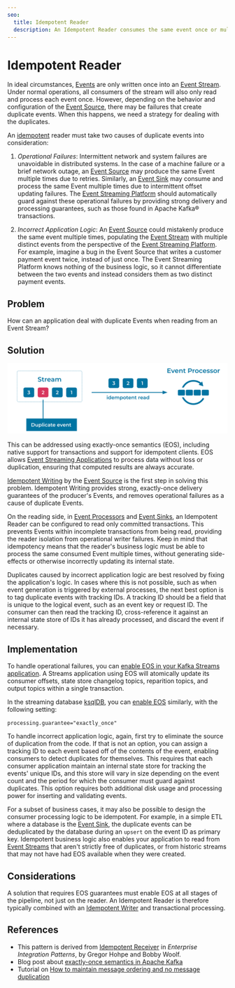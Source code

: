 ```yaml
---
seo:
  title: Idempotent Reader
  description: An Idempotent Reader consumes the same event once or multiple times, with the same effect.
---
```


# Idempotent Reader

In ideal circumstances, [Events](../event/event.md) are only written once into an [Event Stream](../event-stream/event-stream.md). Under normal operations, all consumers of the stream will also only read and process each event once. However, depending on the behavior and configuration of the [Event Source](../event-source/event-source.md), there may be failures that create duplicate events. When this happens, we need a strategy for dealing with the duplicates.

An [idempotent](https://en.wikipedia.org/wiki/Idempotence) reader must take two causes of duplicate events into consideration:

1. *Operational Failures*: Intermittent network and system failures are unavoidable in distributed systems. In the case of a machine failure or a brief network outage, an [Event Source](../event-source/event-source.md) may produce the same Event multiple times due to retries. Similarly, an [Event Sink](../event-sink/event-sink.md) may consume and process the same Event multiple times due to intermittent offset updating failures. The [Event Streaming Platform](../event-stream/event-streaming-platform.md) should automatically guard against these operational failures by providing strong delivery and processing guarantees, such as those found in Apache Kafka® transactions.

2. *Incorrect Application Logic*: An [Event Source](../event-source/event-source.md) could mistakenly produce the same event multiple times, populating the [Event Stream](../event-stream/event-stream.md) with multiple distinct events from the perspective of the [Event Streaming Platform](../event-stream/event-streaming-platform.md). For example, imagine a bug in the Event Source that writes a customer payment event twice, instead of just once. The Event Streaming Platform knows nothing of the business logic, so it cannot differentiate between the two events and instead considers them as two distinct payment events.

## Problem
How can an application deal with duplicate Events when reading from an Event Stream?

## Solution
![idempotent-reader](../img/idempotent-reader.svg)

This can be addressed using exactly-once semantics (EOS), including native support for transactions and support for idempotent clients.
EOS allows [Event Streaming Applications](../event-processing/event-processing-application.md) to process data without loss or duplication, ensuring that computed results are always accurate. 

[Idempotent Writing](idempotent-writer.md) by the [Event Source](../event-source/event-source.md) is the first step in solving this problem. Idempotent Writing provides strong, exactly-once delivery guarantees of the producer's Events, and removes operational failures as a cause of duplicate Events.

On the reading side, in [Event Processors](../event-processing/event-processor.md) and [Event Sinks](../event-sink/event-sink.md), an Idempotent Reader can be configured to read only committed transactions. This prevents Events within incomplete transactions from being read, providing the reader isolation from operational writer failures. Keep in mind that idempotency means that the reader's business logic must be able to process the same consumed Event multiple times, without generating side-effects or otherwise incorrectly updating its internal state. 

Duplicates caused by incorrect application logic are best resolved by fixing the application's logic. In cases where this is not possible, such as when event generation is triggered by external processes, the next best option is to tag duplicate events with tracking IDs. A tracking ID should be a field that is unique to the logical event, such as an event key or request ID. The consumer can then read the tracking ID, cross-reference it against an internal state store of IDs it has already processed, and discard the event if necessary.


## Implementation
To handle operational failures, you can [enable EOS in your Kafka Streams application](https://www.confluent.io/blog/enabling-exactly-once-kafka-streams/). A Streams application using EOS will atomically update its consumer offsets, state store changelog topics, reparition topics, and output topics within a single transaction.

In the streaming database [ksqlDB](https://ksqldb.io), you can [enable EOS](https://docs.ksqldb.io/en/latest/operate-and-deploy/exactly-once-semantics/#exactly-once-semantics) similarly, with the following setting:

```
processing.guarantee="exactly_once"
``` 

To handle incorrect application logic, again, first try to eliminate the source of duplication from the code. If that is not an option, you can assign a tracking ID to each event based off of the contents of the event, enabling consumers to detect duplicates for themselves. This requires that each consumer application maintain an internal state store for tracking the events' unique IDs, and this store will vary in size depending on the event count and the period for which the consumer must guard against duplicates. This option requires both additional disk usage and processing power for inserting and validating events.

For a subset of business cases, it may also be possible to design the consumer processing logic to be idempotent. For example, in a simple ETL where a database is the [Event Sink](../event-sink/event-sink.md), the duplicate events can be deduplicated by the database during an `upsert` on the event ID as primary key. Idempotent business logic also enables your application to read from [Event Streams](../event-stream/event-stream.md) that aren't strictly free of duplicates, or from historic streams that may not have had EOS available when they were created.

## Considerations
A solution that requires EOS guarantees must enable EOS at all stages of the pipeline, not just on the reader. An Idempotent Reader is therefore typically combined with an [Idempotent Writer](../event-processing/idempotent-writer.md) and transactional processing.

## References
* This pattern is derived from [Idempotent Receiver](https://www.enterpriseintegrationpatterns.com/patterns/messaging/IdempotentReceiver.html) in _Enterprise Integration Patterns_, by Gregor Hohpe and Bobby Woolf.
* Blog post about [exactly-once semantics in Apache Kafka](https://www.confluent.io/blog/simplified-robust-exactly-one-semantics-in-kafka-2-5/)
* Tutorial on [How to maintain message ordering and no message duplication](https://kafka-tutorials.confluent.io/message-ordering/kafka.html)
